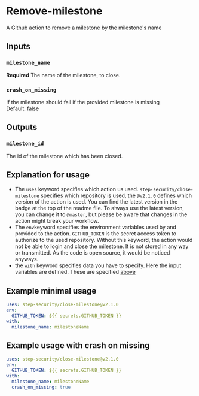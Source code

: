 # Remove-milestone
A Github action to remove a milestone by the milestone's name

## Inputs
### `milestone_name`
**Required** The name of the milestone, to close.

### `crash_on_missing`
If the milestone should fail if the provided milestone is missing<br>
Default: false


## Outputs
### `milestone_id`
The id of the milestone which has been closed.

## Explanation for usage
- The `uses` keyword specifies which action us used. `step-security/close-milestone` specifies which repository is used, the `@v2.1.0` defines which version of the action is used. You can find the latest version in the badge at the top of the readme file. To always use the latest version, you can change it to `@master`, but please be aware that changes in the action might break your workflow.
- The `env`keyword specifies the environment variables used by and provided to the action. `GITHUB_TOKEN` is the secret access token to authorize to the used repository. Without this keyword, the action would not be able to login and close the milestone. It is not stored in any way or transmitted. As the code is open source, it would be noticed anyways.
- the `with` keyword specifies data you have to specify. Here the input variables are defined. These are specified [above](#inputs) 

## Example minimal usage
```yaml
uses: step-security/close-milestone@v2.1.0
env:
  GITHUB_TOKEN: ${{ secrets.GITHUB_TOKEN }}
with:
  milestone_name: milestoneName
```

## Example usage with crash on missing
```yaml
uses: step-security/close-milestone@v2.1.0
env:
  GITHUB_TOKEN: ${{ secrets.GITHUB_TOKEN }}
with:
  milestone_name: milestoneName
  crash_on_missing: true
```
